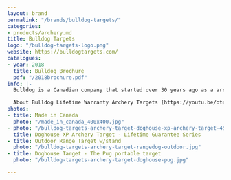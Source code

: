 ```yaml
---
layout: brand
permalink: "/brands/bulldog-targets/"
categories:
- products/archery.md
title: Bulldog Targets
logo: "/bulldog-targets-logo.png"
website: https://bulldogtargets.com/
catalogues:
- year: 2018
  title: Bulldog Brochure
  pdf: "/2018brochure.pdf"
info: |-
  Bulldog is a Canadian company that started over 30 years ago as a archery pro-shop. They designed their own target which is the first one in the world to feature a guaranteed lifetime warranty.

  About Bulldog Lifetime Warranty Archery Targets [https://youtu.be/ot4HL9TbuIU](https://youtu.be/ot4HL9TbuIU "https://youtu.be/ot4HL9TbuIU")
photos:
- title: Made in Canada
  photo: "/made_in_canada_400x400.jpg"
- photo: "/bulldog-targets-archery-target-doghouse-xp-archery-target-4530685378595_1400x.jpg"
  title: Doghouse XP Archery Target - Lifetime Guarantee Series
- title: Outdoor Range Target w/stand
  photo: "/bulldog-targets-archery-target-rangedog-outdoor.jpg"
- title: Doghouse Target - The Pug portable target
  photo: "/bulldog-targets-archery-target-doghouse-pug.jpg"

---
```

